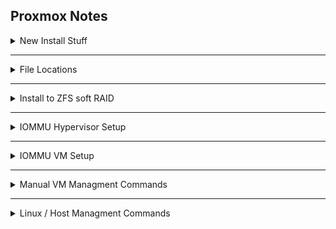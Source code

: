 ## Proxmox Notes

<details>
  <summary>New Install Stuff</summary>
  
* Disable subscription nag popups
```
sed -i.bak "s/data.status !== 'Active'/false/g" /usr/share/javascript/proxmox-widget-toolkit/proxmoxlib.js && systemctl restart pveproxy.service
```
* Disable Enterprise Repositories
```
sed -i.bak 's|deb https://enterprise.proxmox.com/debian jessie pve-enterprise|\# deb https://enterprise.proxmox.com/debian jessie pve-enterprise|' /etc/apt/sources.list.d/pve-enterprise.list
echo "deb http://download.proxmox.com/debian jessie pve-no-subscription" > /etc/apt/sources.list.d/pve-no-sub.list
```
</details>

---

<details>
  <summary>File Locations</summary>
  
* Non-ZFS Boot load - /etc/default/grub (afterward update-grub)
* Add Modules - /etc/modules
* Driver loading blacklist - /etc/modprobe.d/blacklist.conf
* VM Config - /etc/pve/qemu-server/<VM-ID>.conf
* Custom romfile location - /user/share/kvm/
* VFIO conf - /etc/modprobe.d/vfio.conf
</details>

---

<details>
  <summary>Install to ZFS soft RAID</summary>
  
* Normal Install - When picking drive, choose option/advance button and choose mirror stripe raidz etc.
</details>

---

<details>
  <summary>IOMMU Hypervisor Setup</summary>
  
https://pve.proxmox.com/wiki/Pci_passthrough

https://hackmd.io/@edingroot/SkGD3Q7Wv#B-Enable-the-IOMMU-for-systemd-boot-Proxmox-on-UEFI

https://linustechtips.com/topic/1083818-a-beginners-guide-to-proxmox/
  
* For EXT3/4-LVM GRUB Boot:
  * nano /etc/default/grub
```
GRUB_CMDLINE_LINUX_DEFAULT="quiet iommu=pt amd_iommu=1 pcie_acs_override=downstream,multifunction nofb nomodeset video=vesafb:off video=efifb:off"
```
  * update-grub

<details>
  <summary>GRUB_CMDLINE_LINUX_DEFAULT ARGS</summary>
  
* quiet - non-verbose boot (hides tons of loading and checks)
* pcie_acs_override (Shouldn't be used unless needed for group isolation)
  * downstream - Hack to split IOMMU groups further.
  * multifunction - Further splits Multifunc devices.
* The following are all ways to disable the boot frame buffer (one or more can be used)
  * vga=normal - Disable Frame Buffer
  * nofb - No Frame Buffer
  * nomodeset - Tells Kernel not to load video drivers and use BIOS mode during boot
  * video=vesafb:off - Frame Buffer Off
  * video=efifb:off - UEFI Frame Buffer mapping
  * i915.modset=0 - Frame Buffer Off
Verify if Framebuffer is being used:
```
ls -l /dev/fb*
```
If the frame buffer is enabled, the above command will usually return /dev/fbX (X being a number; usually 0).
or
```
grep -i "frame buffer" /var/log/syslog
```
If the frame buffer is enabled, it should return something such as: "Console: switching to colour frame buffer device 160x64, fb0: inteld"

</details>

* For ZFS Boot:
  * nano /etc/kernel/cmdline
```
root=ZFS=rpool/ROOT/pve-1 boot=zfs quiet amd_iommu=on iommu=pt video=vesafb:off video=efifb:off
```
  * pve-efiboot-tool refresh

* nano /etc/modules
```
vfio
vfio_iommu_type1
vfio_pci
vfio_virqfd
```
* reboot

* If needed, blacklist drivers from starting:
```
echo "blacklist radeon" >> /etc/modprobe.d/blacklist.conf
echo "blacklist nouveau" >> /etc/modprobe.d/blacklist.conf
echo "blacklist nvidia" >> /etc/modprobe.d/blacklist.conf
```

* If needed, manually set GPU etc to use vfio driver.
  * Check if driver is already vfio using lspci -v
  * To manually set, get device IDs (eg 01:00.0 0000: 10de:1b81 (rev a1)"&" 01:00.1 0000: 10de:10f0 (rev a1) " - You need 10de:1b81 and 10de:10f0.)
  * echo "options vfio-pci ids=10de:DEV_ID1,10de:DEV_ID2" > /etc/modprobe.d/vfio.conf  - replace DEV_ID1&2 with actual addresses from above.
  * After rebooting, changes can be verified with lspci -v

</details>

---

<details>
  <summary>IOMMU VM Setup</summary>
  
* BIOS: OVMF(UEFI)
* Add->EFI Disk
* Machine: G35
* nano /etc/pve/qemu-server/100.conf
```
cpu: host,hidden=1,flags=+pcid
```

* If Video BIOS Needs to be modified to get working:
  * Download BIOS using NVFlash
    * Download NVFlash and create/move to C:\nvflash\
    * Run CMD as Admin and run:
    * nvflash.exe --save gpubios.rom
  * Using Hex Editor (HxD20 Works) open rom:
    * Find "UªyëK7400éLwÌVIDEO" which is the start of the actual bios, delete everything before it.  THe offset for that line should change to 8 zeros.  Save as.
  * Using WinSCP etc, upload modified rom to /user/share/kvm/
  * Rom can be specified in VMID.conf with ',romfile=fixed_gpubios.rom' added to the hostpci0 passthrough line.

* VM Config optional ARGS that sometimes help:
  * args: -cpu 'host,+kvm_pv_unhalt,+kvm_pv_eoi,hv_vendor_id=NV43FIX,kvm=off'

</details>

---

<details>
  <summary>Manual VM Managment Commands</summary>
  
* qm stop VMID - Manually Stop VM
* qm destroy VMID - Delete VM
* qm unlock VMID - Unlock if needed before Destroy etc
</details>

---

<details>
  <summary>Linux / Host Managment Commands</summary>
  
* sgdisk --zap-all <device> - Clears all partitions so disk can be reassigned/used
</details>
